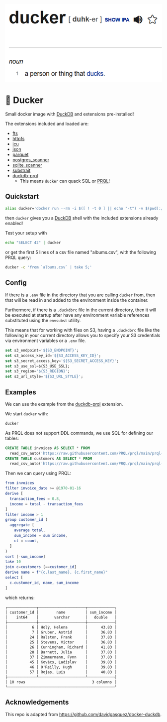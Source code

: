 [![ducker: [noun] a person or thing that ducks](ducker_definition.png)](https://www.dictionary.com/browse/ducker)

# 🦆 Ducker

Small docker image with [DuckDB](https://github.com/duckdb/duckdb) and extensions pre-installed!

The extensions included and loaded are:
  * [fts](https://duckdb.org/docs/extensions/full_text_search)
  * [httpfs](https://duckdb.org/docs/extensions/httpfs.html)
  * [icu](https://duckdb.org/2022/01/06/time-zones.html)
  * [json](https://duckdb.org/docs/extensions/json)
  * [parquet](https://duckdb.org/docs/data/parquet)
  * [postgres_scanner](https://duckdb.org/docs/extensions/postgres_scanner)
  * [sqlite_scanner](https://duckdb.org/docs/extensions/sqlite_scanner)
  * [substrait](https://duckdb.org/docs/extensions/substrait)
  * [duckdb-prql](https://github.com/ywelsch/duckdb-prql)
    * This means `ducker` can quack SQL or [PRQL](https://github.com/PRQL/prql)!

## Quickstart

```sh
alias ducker='docker run --rm -i $([ ! -t 0 ] || echo "-t") -v $(pwd):/data -w /data duckerlabs/ducker'
```
then `ducker` gives you a [DuckDB](https://duckdb.org/) shell with the included extensions already enabled!

Test your setup with
```sh
echo "SELECT 42" | ducker
```

or get the first 5 lines of a csv file named "albums.csv", with the following PRQL query:
```sh
ducker -c 'from `albums.csv` | take 5;'
```

## Config

If there is a `.env` file in the directory that you are calling `ducker` from, then that will be read in
and added to the environment inside the container.

Furthermore, if there is a `.duckdbrc` file in the current directory, then it will be executed at startup
after have any environment variable references substituted using the `envsubst` utility.

This means that for working with files on S3, having a `.duckdbrc` file like the following in your current
directory allows you to specify your S3 credentials via environment variables or a `.env` file.

```sql
set s3_endpoint='${S3_ENDPOINT}';
set s3_access_key_id='${S3_ACCESS_KEY_ID}';
set s3_secret_access_key='${S3_SECRET_ACCESS_KEY}';
set s3_use_ssl=${S3_USE_SSL};
set s3_region='${S3_REGION}';
set s3_url_style='${S3_URL_STYLE}';
```

## Examples

We can use the example from the [duckdb-prql](https://github.com/ywelsch/duckdb-prql) extension.

We start `ducker` with:

```bash
ducker
```

As PRQL does not support DDL commands, we use SQL for defining our tables:
```sql
CREATE TABLE invoices AS SELECT * FROM
  read_csv_auto('https://raw.githubusercontent.com/PRQL/prql/main/prql-compiler/tests/integration/data/chinook/invoices.csv');
CREATE TABLE customers AS SELECT * FROM
  read_csv_auto('https://raw.githubusercontent.com/PRQL/prql/main/prql-compiler/tests/integration/data/chinook/customers.csv');
```
Then we can query using PRQL:
```elm
from invoices
filter invoice_date >= @1970-01-16
derive [
  transaction_fees = 0.8,
  income = total - transaction_fees
]
filter income > 1
group customer_id (
  aggregate [
    average total,
    sum_income = sum income,
    ct = count,
  ]
)
sort [-sum_income]
take 10
join c=customers [==customer_id]
derive name = f"{c.last_name}, {c.first_name}"
select [
  c.customer_id, name, sum_income
]
```

which returns:
```
┌─────────────┬─────────────────────┬────────────┐
│ customer_id │        name         │ sum_income │
│    int64    │       varchar       │   double   │
├─────────────┼─────────────────────┼────────────┤
│           6 │ Holý, Helena        │      43.83 │
│           7 │ Gruber, Astrid      │      36.83 │
│          24 │ Ralston, Frank      │      37.83 │
│          25 │ Stevens, Victor     │      36.83 │
│          26 │ Cunningham, Richard │      41.83 │
│          28 │ Barnett, Julia      │      37.83 │
│          37 │ Zimmermann, Fynn    │      37.83 │
│          45 │ Kovács, Ladislav    │      39.83 │
│          46 │ O'Reilly, Hugh      │      39.83 │
│          57 │ Rojas, Luis         │      40.83 │
├─────────────┴─────────────────────┴────────────┤
│ 10 rows                              3 columns │
└────────────────────────────────────────────────┘
```

## Acknowledgements

This repo is adapted from https://github.com/davidgasquez/docker-duckdb.
